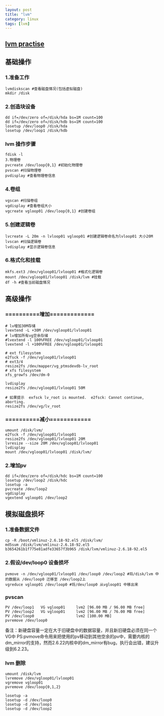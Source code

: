 ```yaml
---
layout: post
title: "lvm"
category: linux
tags: [lvm]
---
```


## [lvm practise](http://hi.baidu.com/storymedia/blog/item/1d01cbf86a2e7d03d9f9fdd0.html)


## 基础操作

### 1.准备工作

```
lvmdiskscan #查看磁盘情况(包括虚拟磁盘)
mkdir /disk
```

### 2.创造块设备

```
dd if=/dev/zero of=/disk/hda bs=1M count=100
dd if=/dev/zero of=/disk/hdb bs=1M count=100
losetup /dev/loop0 /disk/hda
losetup /dev/loop1 /disk/hdb
```

### lvm 操作步骤

```
fdisk -l
3.物理卷
pvcreate /dev/loop{0,1} #初始化物理卷
pvscan #扫描物理卷
pvdisplay #查看物理卷信息
```

### 4.卷组

```
vgscan #扫描卷组
vgdisplay #查看卷组大小
vgcreate vgloop01 /dev/loop{0,1} #创建卷组
```

### 5.创建逻辑卷

```
lvcreate -L 20m -n lvloop01 vgloop01 #创建逻辑卷命名为lvloop01 大小20M
lvscan #扫描逻辑卷
lvdisplay #显示逻辑卷信息
```

### 6.格式化和挂载

```
mkfs.ext3 /dev/vgloop01/lvloop01 #格式化逻辑卷
mount /dev/vgloop01/lvloop01 /disk/lvm #挂载
df -h #查看当前磁盘情况
```

## 高级操作

### ==========增加=============

```
# lv增加30M存储
lvextend -L +30M /dev/vgloop01/lvloop01 
# lv增加所有vg空余存储
#lvextend -l 100%FREE /dev/vgloop01/lvloop01
lvextend -l +100%FREE /dev/vgloop01/lvloop01

# ext filesystem
e2fsck -f /dev/vgloop01/lvloop01 
# ext3/4
resize2fs /dev/mapper/vg_ptmsdevdb-lv_root
# xfs filesystem
xfs_growfs /dev/dm-0

lvdisplay 
resize2fs /dev/vgloop01/lvloop01 50M

# 如果提示  exfsck lv_root is mounted.  e2fsck: Cannot continue, aborting.
resize2fs /dev/vg/lv_root
```

### ==========减小============

```
umount /disk/lvm/
e2fsck -f /dev/vgloop01/lvloop01 
resize2fs /dev/vgloop01/lvloop01 20M
lvresize --size 20M /dev/vgloop01/lvloop01
lvdisplay
mount /dev/vgloop01/lvloop01 /disk/lvm/
```

### 2.增加pv

```
dd if=/dev/zero of=/disk/hdc bs=1M count=100
losetup /dev/loop2 /disk/hdc
losetup -a
pvcreate /dev/loop2
vgdisplay 
vgextend vgloop01 /dev/loop2
```

## 模拟磁盘损坏

### 1.准备数据文件

```
cp -R /boot/vmlinuz-2.6.18-92.el5 /disk/lvm/
md5sum /disk/lvm/vmlinuz-2.6.18-92.el5 
b3654261b1f775e81adfe33657f3b965 /disk/lvm/vmlinuz-2.6.18-92.el5
```

### 2.假设/dev/loop0 设备损坏

```
pvmove -n /dev/vgloop01/lvloop01 /dev/loop0 /dev/loop2 #将/disk/lvm 中的数据从 /dev/loop0 迁移至 /dev/loop2上
vgreduce vgloop01 /dev/loop0 #将/dev/loop0 从vgloop01 中移出来
```

### pvscan

```
PV /dev/loop1   VG vgloop01     lvm2 [96.00 MB / 96.00 MB free]
PV /dev/loop2   VG vgloop01     lvm2 [96.00 MB / 76.00 MB free]
PV /dev/loop0                   lvm2 [100.00 MB]
pvremove /dev/loop0
```

备注：新硬盘容量一定在大于旧硬盘中的数据容量，并且新旧硬盘必须在同一个VG中
PS:pvmove命令用来把使用的pv移动到其他空余的pv中，需要内核的dm_mirror的支持，然而2.6.22内核中的dm_mirror有bug，执行会出错，建议升级到6.2.23。

### lvm 删除

```
umount /disk/lvm
lvremove /dev/vgloop01/lvloop01
vgremove vgloop01
pvremove /dev/loop{0,1,2}

losetup -a
losetup -d /dev/loop0
losetup -d /dev/loop1
losetup -d /dev/loop2
```
